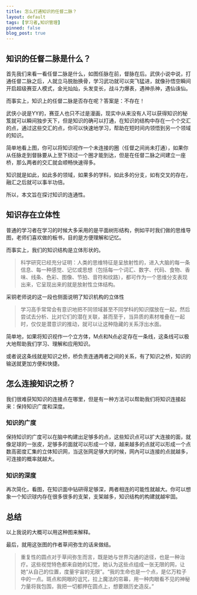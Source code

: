 ```yaml
---
title: 怎么打通知识的任督二脉？
layout: default
tags: [学习者,知识管理]
pinned: false
blog_post: true
---
```



## 知识的任督二脉是什么？

首先我们来看一看任督二脉是什么，如图任脉在前，督脉在后。武侠小说中说，打通任督二脉之后，人就立马脱胎换骨，学习武功就可以突飞猛进，就像孙悟空瞬间开启超级赛亚人模式，金光灿灿，头发变长，战斗力爆表，遇神杀神，遇仙诛仙。



而事实上，知识上的任督二脉是否存在呢？答案是：不存在！

武侠小说是YY的，赛亚人也只不过是漫画，现实中从来没有人可以获得知识的秘笈就可以瞬间独步天下，但是知识的确可以打通，在知识的结构中存在一个个交汇的点，通过这些交汇的点，你可以快速地学习，帮助在短时间内领悟到另一个领域的知识。

简单地看上图，你可以将知识视作一个未连接的圈（任督之间尚未打通），如果你从任脉走到督脉要从上至下绕过一个圈才能到达，但是在任督二脉之间建立一座桥，那么两者的交汇就会顺畅快速得多。

知识就是如此，如此多的领域，如果多的学科，如此多的分支，如有交叉的存在，融汇之后就可以事半功倍。

所以，本文旨在探讨知识的连通性。

## 知识存在立体性

普通的学习者在学习的时候大多采用的是平面树形结构，例如平时我们做的思维导图，老师们喜欢做的板书，目的是方便理解和记忆。

而事实上，我们的知识结构是立体形状的。

>科学研究已经充分证明：人类的思维特征是呈放射性的，进入大脑的每一条信息、每一种感觉、记忆或思想（包括每一个词汇、数字、代码、食物、香味、线条、色彩、图像、节拍、音符和纹路），都可作为一个思维分支表现出来，它呈现出来的就是放射性立体结构。



采铜老师说的这一段也侧面说明了知识机构的立体性

>学习高手常常会有意识地把不同领域甚至不同学科的知识摆放在一起，然后尝试去分析、比对它们的潜在关联，甚而至于，当异质的素材堆叠在一起时，仅仅是潜意识的推动，就可以让这种隐藏的关系浮出水面。

简单地，如果将知识视作一个立方体，M点和N点必定存在一条线，这条线可以极大地帮助我们学习、理解和应用知识。

或者说这条线就是知识之桥，桥负责连通两者之间的关系，有了知识之桥，知识的输送就更加方便和快捷。



## 怎么连接知识之桥？

我们很难获知知识的连接点在哪里，但是有一种方法可以帮助我们将知识连接起来：保持知识广度和深度。

### 知识的广度

保持知识的广度可以在脑中构建出足够多的点，这些知识点可以扩大连接的面，就像足球的一张皮，足够多的面就可以形成一个球，越来越多的点就可以形成一个点数高密度汇集的立体知识网，当这张网足够大的时候，网內可以连接的点就越多，可连接的概率就越大。

### 知识的深度

再次简化，看图，在知识面中钻研得足够深，两者相连的可能性就越大。你可以想象一个知识球内存在很多很多的支架，支架越多，知识结构的构建就越牢固。



## 总结

以上我说的大概可以用这种图来解释。


最后，就用这张图的作者草间弥生的话来做结。

>重复性的圆点对于草间弥生而言，既是她与世界沟通的途径，也是一种治疗。这些视觉特色都来自她的幻觉，她认为这些点组成一张无限的网，让她“从自己的位置，度量宇宙的无限”。“我的生命也是一个点，是亿万粒子中的一点。斑点和网眼的诅咒，拉上魔法的帘幕，用一种肉眼看不见的神秘力量将我包围，我把一切都押在圆点上，想要跟历史造反。” 

